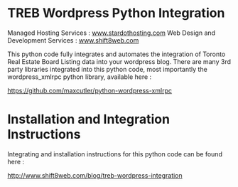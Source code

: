 TREB Wordpress Python Integration
=================================

Managed Hosting Services : www.stardothosting.com
Web Design and Development Services : www.shift8web.com


This python code fully integrates and automates the integration of Toronto Real Estate Board Listing data into your wordpress blog. There are many 3rd party libraries integrated into this python code, most importantly the wordpress_xmlrpc python library, available here :

https://github.com/maxcutler/python-wordpress-xmlrpc


Installation and Integration Instructions
=========================================

Integrating and installation instructions for this python code can be found here :

http://www.shift8web.com/blog/treb-wordpress-integration
